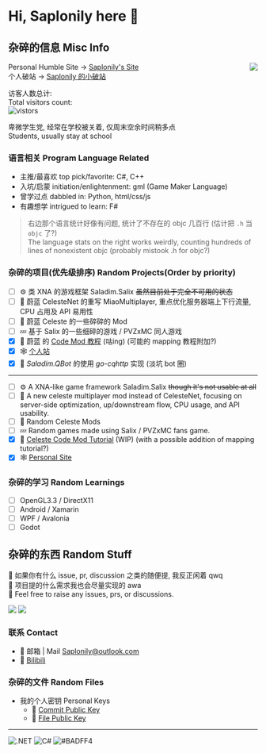 # Hi, Saplonily here 👋

## 杂碎的信息 Misc Info

<img align="right" src="https://api.githubtrends.io/user/svg/Saplonily/langs?time_range=one_year&loc_metric=changed&theme=classic" />

Personal Humble Site -> [Saplonily's Site](https://saplonily.elecho.dev)  
个人破站 -> [Saplonily 的小破站](https://saplonily.elecho.dev)  

访客人数总计:  
Total visitors count:  
![vistors](https://count.getloli.com/get/@Saplonily?theme=moebooru)  

卑微学生党, 经常在学校被关着, 仅周末空余时间稍多点  
Students, usually stay at school

### 语言相关 Program Language Related

- 主推/最喜欢 top pick/favorite: C#, C++
- 入坑/启蒙 initiation/enlightenment: gml (Game Maker Language)
- 曾学过点 dabbled in: Python, html/css/js
- 有趣想学 intrigued to learn: F#

> 右边那个语言统计好像有问题, 统计了不存在的 objc 几百行 (估计把 `.h` 当 `objc` 了?)  
> The language stats on the right works weirdly, counting hundreds of lines of nonexistent objc (probably mistook .h for objc?)

### 杂碎的项目(优先级排序) Random Projects(Order by priority)

- [ ] ⚙ 类 XNA 的游戏框架 Saladim.Salix ~~虽然目前处于完全不可用的状态~~
- [ ] 🍓 蔚蓝 CelesteNet 的重写 MiaoMultiplayer, 重点优化服务器端上下行流量, CPU 占用及 API 易用性
- [ ] 🍓 蔚蓝 Celeste 的一些碎碎的 Mod
- [ ] 💤 基于 Salix 的一些细碎的游戏 / PVZxMC 同人游戏
- [x] 🍓 蔚蓝 的 [Code Mod 教程](https://saplonily.elecho.dev/celeste_mod_tutorial) (咕ing) (可能的 mapping 教程附加?)
- [x] 🕸 [个人站](https://saplonily.elecho.dev)
- [x] 👀 *Saladim.QBot* 的使用 *go-cqhttp* 实现 (淡坑 bot 圈)
---
- [ ] ⚙ A XNA-like game framework Saladim.Salix ~~though it's not usable at all~~
- [ ] 🍓 A new celeste multiplayer mod instead of CelesteNet, focusing on server-side optimization, up/downstream flow, CPU usage, and API usability.
- [ ] 🍓 Random Celeste Mods
- [ ] 💤 Random games made using Salix / PVZxMC fans game.
- [x] 🍓 [Celeste Code Mod Tutorial](https://saplonily.elecho.dev/celeste_mod_tutorial) (WIP) (with a possible addition of mapping tutorial?)
- [x] 🕸 [Personal Site](https://saplonily.elecho.dev)

### 杂碎的学习 Random Learnings

- [ ] OpenGL3.3 / DirectX11
- [ ] Android / Xamarin
- [ ] WPF / Avalonia
- [ ] Godot

## 杂碎的东西 Random Stuff

🤔 如果你有什么 issue, pr, discussion 之类的随便提, 我反正闲着 qwq  
🍕 项目提的什么需求我也会尽量实现的 awa  
🤔 Feel free to raise any issues, prs, or discussions.  

<img src="https://github-readme-stats.vercel.app/api?username=Saplonily"/>
<img src="https://api.githubtrends.io/user/svg/Saplonily/repos?time_range=one_year&group=other&loc_metric=changed&theme=classic"/>

### 联系 Contact

- 💬 邮箱 | Mail [Saplonily@outlook.com](mailto:Saplonily@outlook.com)
- 💬 [Bilibili](https://space.bilibili.com/39046375)

### 杂碎的文件 Random Files

- 我的个人密钥 Personal Keys
  - 🔑 [Commit Public Key](commit-pub.asc)
  - 🔑 [File Public Key](./file-pub.asc)

---

![.NET](https://img.shields.io/badge/-.NET-%235f3cd8)
![C#](https://img.shields.io/badge/C%23-178600)
![#BADFF4](https://img.shields.io/badge/-%23BADFF4-%23badff4)